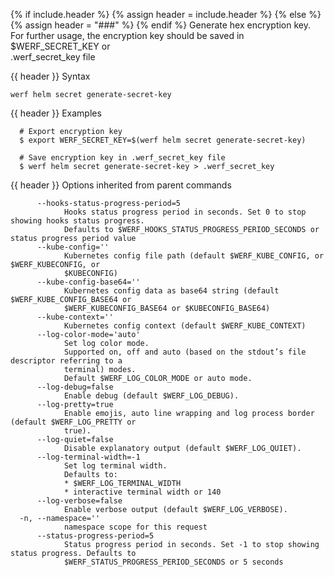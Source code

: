 {% if include.header %}
{% assign header = include.header %}
{% else %}
{% assign header = "###" %}
{% endif %}
Generate hex encryption key.
For further usage, the encryption key should be saved in $WERF_SECRET_KEY or       
.werf_secret_key file

{{ header }} Syntax

```shell
werf helm secret generate-secret-key
```

{{ header }} Examples

```shell
  # Export encryption key
  $ export WERF_SECRET_KEY=$(werf helm secret generate-secret-key)

  # Save encryption key in .werf_secret_key file
  $ werf helm secret generate-secret-key > .werf_secret_key
```

{{ header }} Options inherited from parent commands

```shell
      --hooks-status-progress-period=5
            Hooks status progress period in seconds. Set 0 to stop showing hooks status progress.   
            Defaults to $WERF_HOOKS_STATUS_PROGRESS_PERIOD_SECONDS or status progress period value
      --kube-config=''
            Kubernetes config file path (default $WERF_KUBE_CONFIG, or $WERF_KUBECONFIG, or         
            $KUBECONFIG)
      --kube-config-base64=''
            Kubernetes config data as base64 string (default $WERF_KUBE_CONFIG_BASE64 or            
            $WERF_KUBECONFIG_BASE64 or $KUBECONFIG_BASE64)
      --kube-context=''
            Kubernetes config context (default $WERF_KUBE_CONTEXT)
      --log-color-mode='auto'
            Set log color mode.
            Supported on, off and auto (based on the stdout’s file descriptor referring to a        
            terminal) modes.
            Default $WERF_LOG_COLOR_MODE or auto mode.
      --log-debug=false
            Enable debug (default $WERF_LOG_DEBUG).
      --log-pretty=true
            Enable emojis, auto line wrapping and log process border (default $WERF_LOG_PRETTY or   
            true).
      --log-quiet=false
            Disable explanatory output (default $WERF_LOG_QUIET).
      --log-terminal-width=-1
            Set log terminal width.
            Defaults to:
            * $WERF_LOG_TERMINAL_WIDTH
            * interactive terminal width or 140
      --log-verbose=false
            Enable verbose output (default $WERF_LOG_VERBOSE).
  -n, --namespace=''
            namespace scope for this request
      --status-progress-period=5
            Status progress period in seconds. Set -1 to stop showing status progress. Defaults to  
            $WERF_STATUS_PROGRESS_PERIOD_SECONDS or 5 seconds
```

